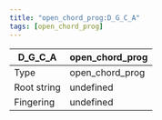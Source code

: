 ```yaml
---
title: "open_chord_prog:D_G_C_A"
tags: [open_chord_prog]
---
```


|D_G_C_A|open_chord_prog|
|---|---|
|Type|open_chord_prog|
|Root string|undefined|
|Fingering|undefined|

